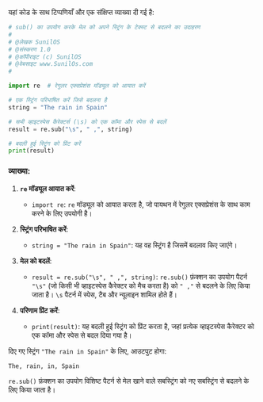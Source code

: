 यहां कोड के साथ टिप्पणियाँ और एक संक्षिप्त व्याख्या दी गई है:

```python
# sub() का उपयोग करके मेल को अपने स्ट्रिंग के टेक्स्ट से बदलने का उदाहरण
#
# @लेखक SunilOS  
# @संस्करण 1.0
# @कॉपीराइट (c) SunilOS  
# @वेबसाइट www.SunilOs.com
#

import re  # रेगुलर एक्सप्रेशंस मॉड्यूल को आयात करें

# एक स्ट्रिंग परिभाषित करें जिसे बदलना है
string = "The rain in Spain"

# सभी व्हाइटस्पेस कैरेक्टर्स (\s) को एक कॉमा और स्पेस से बदलें
result = re.sub("\s", " ,", string)

# बदली हुई स्ट्रिंग को प्रिंट करें
print(result)
```

### व्याख्या:

1. **`re` मॉड्यूल आयात करें**:
   - `import re`: `re` मॉड्यूल को आयात करता है, जो पायथन में रेगुलर एक्सप्रेशंस के साथ काम करने के लिए उपयोगी है।

2. **स्ट्रिंग परिभाषित करें**:
   - `string = "The rain in Spain"`: यह वह स्ट्रिंग है जिसमें बदलाव किए जाएंगे।

3. **मेल को बदलें**:
   - `result = re.sub("\s", " ,", string)`: `re.sub()` फ़ंक्शन का उपयोग पैटर्न `"\s"` (जो किसी भी व्हाइटस्पेस कैरेक्टर को मैच करता है) को `" ,"` से बदलने के लिए किया जाता है। `\s` पैटर्न में स्पेस, टैब और न्यूलाइन शामिल होते हैं।

4. **परिणाम प्रिंट करें**:
   - `print(result)`: यह बदली हुई स्ट्रिंग को प्रिंट करता है, जहां प्रत्येक व्हाइटस्पेस कैरेक्टर को एक कॉमा और स्पेस से बदल दिया गया है।

दिए गए स्ट्रिंग `"The rain in Spain"` के लिए, आउटपुट होगा:
```
The, rain, in, Spain
```

`re.sub()` फ़ंक्शन का उपयोग विशिष्ट पैटर्न से मेल खाने वाले सबस्ट्रिंग को नए सबस्ट्रिंग से बदलने के लिए किया जाता है।
